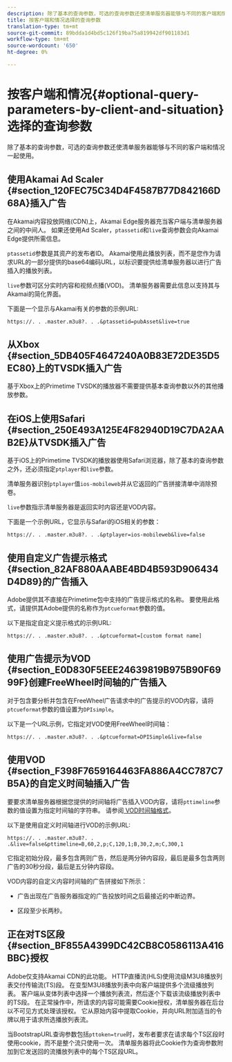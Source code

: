 ```yaml
---
description: 除了基本的查询参数，可选的查询参数还使清单服务器能够与不同的客户端和情况一起使用。
title: 按客户端和情况选择的查询参数
translation-type: tm+mt
source-git-commit: 89bdda1d4bd5c126f19ba75a819942df901183d1
workflow-type: tm+mt
source-wordcount: '650'
ht-degree: 0%

---
```



# 按客户端和情况{#optional-query-parameters-by-client-and-situation}选择的查询参数

除了基本的查询参数，可选的查询参数还使清单服务器能够与不同的客户端和情况一起使用。

## 使用Akamai Ad Scaler {#section_120FEC75C34D4F4587B77D842166D68A}插入广告

在Akamai内容投放网络(CDN)上，Akamai Edge服务器充当客户端与清单服务器之间的中间人。 如果还使用Ad Scaler，`ptassetid`和`live`查询参数会向Akamai Edge提供所需信息。

`ptassetid`参数是其资产的发布者ID。 Akamai使用此播放列表，而不是您作为请求URL的一部分提供的base64编码URL，以标识要提供给清单服务器以进行广告插入的播放列表。

`live`参数可区分实时内容和视频点播(VOD)。 清单服务器需要此信息以支持其与Akamai的简化界面。

下面是一个显示与Akamai有关的参数的示例URL:

```
https://. . .master.m3u8?. . .&ptassetid=pubAsset&live=true
```

## 从Xbox {#section_5DB405F4647240A0B83E72DE35D5EC80}上的TVSDK插入广告

基于Xbox上的Primetime TVSDK的播放器不需要提供基本查询参数以外的其他播放参数。

## 在iOS上使用Safari {#section_250E493A125E4F82940D19C7DA2AAB2E}从TVSDK插入广告

基于iOS上的Primetime TVSDK的播放器使用Safari浏览器，除了基本的查询参数之外，还必须指定`ptplayer`和`live`参数。

清单服务器识别`ptplayer`值`ios-mobileweb`并从它返回的广告拼接清单中消除预卷。

`live`参数指示清单服务器是返回实时内容还是VOD内容。

下面是一个示例URL，它显示与Safari的iOS相关的参数：

```URL
https://. . .master.m3u8?. . .&ptplayer=ios-mobileweb&live=false
```

## 使用自定义广告提示格式{#section_82AF880AAABE4BD4B593D906434D4D89}的广告插入

Adobe提供其不直接在Primetime包中支持的广告提示格式的名称。 要使用此格式，请提供其Adobe提供的名称作为`ptcueformat`参数的值。

以下是指定自定义提示格式的示例URL:

```URL
https://. . .master.m3u8?. . .&ptcueformat=[custom format name]
```

## 使用广告提示为VOD {#section_E0D830F5EEE24639819B975B90F6999F}创建FreeWheel时间轴的广告插入

对于包含要分析并包含在FreeWheel广告请求中的广告提示的VOD内容，请将`ptcueformat`参数的值设置为`DPIsimple`。

以下是一个URL示例，它指定对VOD使用FreeWheel时间轴：

```URL
https://. . .master.m3u8?. . .&ptcueformat=DPISimple&live=false
```

## 使用VOD {#section_F398F7659164463FA886A4CC787C7B5A}的自定义时间轴插入广告

要要求清单服务器根据您提供的时间轴将广告插入VOD内容，请将`pttimeline`参数的值设置为指定时间轴的字符串。 请参阅[ VOD时间轴格式](/help/primetime-ad-insertion/~old-msapi-topics/ms-changes-vod-timeline/ms-api-timeline-format.md)。

以下是使用自定义时间轴进行VOD的示例URL:

```URL
https://. . .master.m3u8?. . .&live=false&pttimeline=B,60,2,p;C,120,1;B,30,2,m;C,300,1
```

它指定初始分段，最多包含两则广告，然后是两分钟内容段，最后是最多包含两则广告的30秒分段，最后是五分钟内容段。

VOD内容的自定义内容时间轴的广告拼接如下所示：

* 广告出现在广告服务器指定的广告投放时间之后最接近的中断边界。

* 区段至少长两秒。

## 正在对TS区段{#section_BF855A4399DC42CB8C0586113A416BBC}授权

Adobe仅支持Akamai CDN的此功能。 HTTP直播流(HLS)使用流级M3U8播放列表交付传输流(TS)段。 在变型M3U8播放列表中向客户端提供多个流级播放列表。 客户端从变体列表中选择一个播放列表流，然后逐个下载该流级播放列表中的TS段。 在正常操作中，所请求的内容可能需要Cookie授权，清单服务器在后台以不可见方式处理该授权。 它从原始内容中提取Cookie，并向URL附加适当的令牌以用于请求所选播放列表流。

当BootstrapURL查询参数包括`pttoken=true`时，发布者要求在请求每个TS区段时使用cookie，而不是整个流只使用一次。 清单服务器将此Cookie作为查询参数附加到它发送回的流播放列表中的每个TS区段URL。
